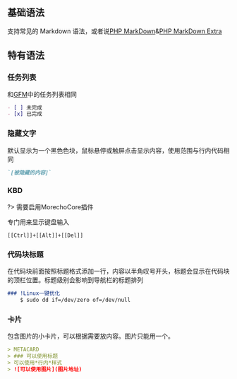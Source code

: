 ## 基础语法

支持常见的 Markdown 语法，或者说[PHP MarkDown](http://michelf.ca/projects/php-markdown/)&[PHP MarkDown Extra](http://michelf.ca/projects/php-markdown/extra)

## 特有语法

### 任务列表

和[GFM](https://github.github.com/gfm/)中的任务列表相同

```markdown
- [ ] 未完成
- [x] 已完成
```

### 隐藏文字

默认显示为一个黑色色块，鼠标悬停或触屏点击显示内容，使用范围与行内代码相同

```markdown
`[被隐藏的内容]`
```

### KBD

?> 需要启用MorechoCore插件

专门用来显示键盘输入

```
[[Ctrl]]+[[Alt]]+[[Del]]
```

### 代码块标题

在代码块前面按照标题格式添加一行，内容以半角叹号开头，标题会显示在代码块的顶栏位置。标题级别会影响到导航栏的标题排列

```markdown
### !Linux一键优化
    $ sudo dd if=/dev/zero of=/dev/null
```

### 卡片

包含图片的小卡片，可以根据需要放内容。图片只能用一个。

```markdown
> METACARD
> ### 可以使用标题
> 可以使用*行内*样式
> ![可以使用图片](图片地址)
```